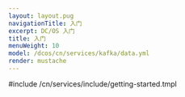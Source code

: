 ```yaml
---
layout: layout.pug
navigationTitle: 入门
excerpt: DC/OS 入门
title: 入门
menuWeight: 10
model: /dcos/cn/services/kafka/data.yml
render: mustache
---
```


#include /cn/services/include/getting-started.tmpl
